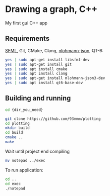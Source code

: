 # Drawing a graph, C++

My first gui C++ app

## Requirements
[SFML](https://github.com/SFML/SFML), Git, CMake, Clang, 
[nlohmann-json](https://github.com/nlohmann/json), QT-6:

```bash
yes | sudo apt-get install libsfml-dev
yes | sudo apt-get install git
yes | sudo apt install cmake
yes | sudo apt install clang
yes | sudo apt-get install nlohmann-json3-dev
yes | sudo apt install qt6-base-dev
```

## Building and running

```bash
cd {dir_you_need}
```
```bash
git clone https://github.com/93mmm/plotting
cd plotting
mkdir build
cd build
cmake ..
make
```
Wait until project end compiling
```bash
mv notepad ../exec
```

To run application:
```bash
cd ..
cd exec
./notepad
```
